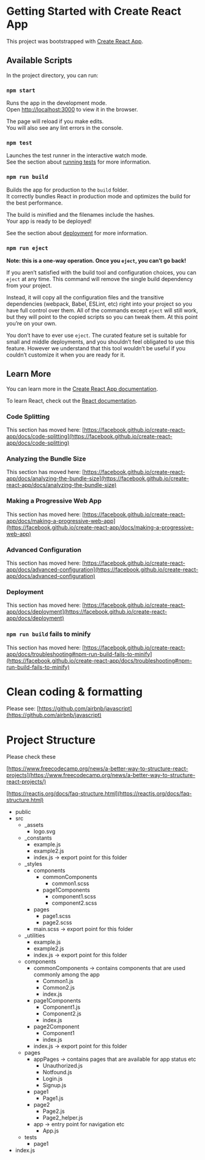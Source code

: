 # Getting Started with Create React App

This project was bootstrapped with [Create React App](https://github.com/facebook/create-react-app).

## Available Scripts

In the project directory, you can run:

### `npm start`

Runs the app in the development mode.\
Open [http://localhost:3000](http://localhost:3000) to view it in the browser.

The page will reload if you make edits.\
You will also see any lint errors in the console.

### `npm test`

Launches the test runner in the interactive watch mode.\
See the section about [running tests](https://facebook.github.io/create-react-app/docs/running-tests) for more information.

### `npm run build`

Builds the app for production to the `build` folder.\
It correctly bundles React in production mode and optimizes the build for the best performance.

The build is minified and the filenames include the hashes.\
Your app is ready to be deployed!

See the section about [deployment](https://facebook.github.io/create-react-app/docs/deployment) for more information.

### `npm run eject`

**Note: this is a one-way operation. Once you `eject`, you can’t go back!**

If you aren’t satisfied with the build tool and configuration choices, you can `eject` at any time. This command will remove the single build dependency from your project.

Instead, it will copy all the configuration files and the transitive dependencies (webpack, Babel, ESLint, etc) right into your project so you have full control over them. All of the commands except `eject` will still work, but they will point to the copied scripts so you can tweak them. At this point you’re on your own.

You don’t have to ever use `eject`. The curated feature set is suitable for small and middle deployments, and you shouldn’t feel obligated to use this feature. However we understand that this tool wouldn’t be useful if you couldn’t customize it when you are ready for it.

## Learn More

You can learn more in the [Create React App documentation](https://facebook.github.io/create-react-app/docs/getting-started).

To learn React, check out the [React documentation](https://reactjs.org/).

### Code Splitting

This section has moved here: [https://facebook.github.io/create-react-app/docs/code-splitting](https://facebook.github.io/create-react-app/docs/code-splitting)

### Analyzing the Bundle Size

This section has moved here: [https://facebook.github.io/create-react-app/docs/analyzing-the-bundle-size](https://facebook.github.io/create-react-app/docs/analyzing-the-bundle-size)

### Making a Progressive Web App

This section has moved here: [https://facebook.github.io/create-react-app/docs/making-a-progressive-web-app](https://facebook.github.io/create-react-app/docs/making-a-progressive-web-app)

### Advanced Configuration

This section has moved here: [https://facebook.github.io/create-react-app/docs/advanced-configuration](https://facebook.github.io/create-react-app/docs/advanced-configuration)

### Deployment

This section has moved here: [https://facebook.github.io/create-react-app/docs/deployment](https://facebook.github.io/create-react-app/docs/deployment)

### `npm run build` fails to minify

This section has moved here: [https://facebook.github.io/create-react-app/docs/troubleshooting#npm-run-build-fails-to-minify](https://facebook.github.io/create-react-app/docs/troubleshooting#npm-run-build-fails-to-minify)

# Clean coding & formatting

Please see: [https://github.com/airbnb/javascript](https://github.com/airbnb/javascript)

# Project Structure

Please check these

[https://www.freecodecamp.org/news/a-better-way-to-structure-react-projects](https://www.freecodecamp.org/news/a-better-way-to-structure-react-projects/)

[https://reactjs.org/docs/faq-structure.html](https://reactjs.org/docs/faq-structure.html)

-   public
-   src
    -   \_assets
        -   logo.svg
    -   \_constants
        -   example.js
        -   example2.js
        -   index.js -> export point for this folder
    -   \_styles
        -   components
            -   commonComponents
                -   common1.scss
            -   page1Components
                -   component1.scss
                -   component2.scss
        -   pages
            -   page1.scss
            -   page2.scss
        -   main.scss -> export point for this folder
    -   \_utilities
        -   example.js
        -   example2.js
        -   index.js -> export point for this folder
    -   components
        -   commonComponents -> contains components that are used commonly among the app
            -   Common1.js
            -   Common2.js
            -   index.js
        -   page1Components
            -   Component1.js
            -   Component2.js
            -   index.js
        -   page2Component
            -   Component1
            -   index.js
        -   index.js -> export point for this folder
    -   pages
        -   appPages -> contains pages that are available for app status etc
            -   Unauthorized.js
            -   Notfound.js
            -   Login.js
            -   Signup.js
        -   page1
            -   Page1.js
        -   page2
            -   Page2.js
            -   Page2_helper.js
        -   app -> entry point for navigation etc
            -   App.js
    -   tests
        - page1
-   index.js
